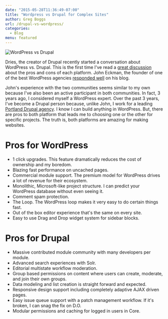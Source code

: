 ```yaml
---
date: "2015-05-28T11:36:49-07:00"
title: "Wordpress vs Drupal for Complex Sites"
author: Greg Boggs
url: /drupal-vs-wordpress/
categories:
  - Blog
menu: featured
---
```

![WordPress vs Drupal][wp-drupal]

Dries, the creator of Drupal recently started a conversation about WordPress vs. Drupal. This is the first time I've read a [great discussion][1] about the pros and cons of each platform. John Eckman, the founder of one of the best WordPress agencies [responded well][2] on his blog.

John's experience with the two communities seems similar to my own because I've also been an active participant in both communities. In fact, 3 years ago, I considered myself a WordPress expert. Over the past 3 years, I've become a Drupal person because, unlike John, I work for a leading [Portland Drupal agency][3]. I know I can build anything in WordPress. But, there are pros to both platform that leads me to choosing one or the other for specific projects. The truth is, both platforms are amazing for making websites. 

# Pros for WordPress

* 1 click upgrades. This feature dramatically reduces the cost of ownership and my boredom.
* Blazing fast performance on uncached pages.
* Commercial module support. The premium model for WordPress drives a lot of revenue for their ecosystem.
* Monolithic, Microsoft-like project structure. I can predict your WordPress database without even seeing it.
* Comment spam protection.
* The Loop. The WordPress loop makes it very easy to do certain things fast.
* Out of the box editor experience that's the same on every site.
* Easy to use Drag and Drop widget system for sidebar blocks.

# Pros for Drupal

* Massive contributed module community with many developers per module.
* Advanced search experiences with Solr.
* Editorial multistate workflow moderation.
* Group based permissions on content where users can create, moderate, and join their own groups.
* Data modeling and list creation is straight forward and expected.
* Responsive design support including completely adaptive AJAX driven pages.
* Easy issue queue support with a patch management workflow. If it's broken, I can snag the fix on D.O.
* Modular permissions and caching for logged in users in Core.

[1]: http://buytaert.net/why-woonattic-is-big-news-for-small-businesses
[2]: http://www.openparenthesis.org/2015/05/26/wordpress-community-drupal-community
[3]: http://www.thenewgroup.com
[wp-drupal]: /blog/wordpress-drupal.png
